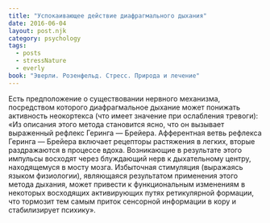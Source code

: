 ```yaml
---
title: "Успокаивающее действие диафрагмального дыхания"
date: 2016-06-04
layout: post.njk
category: psychology
tags:
  - posts
  - stressNature
  - everly
book: "Эверли. Розенфельд. Стресс. Природа и лечение"
---
```


Есть предположение о существовании нервного механизма, посредством которого диафрагмальное дыхание может понижать активность неокортекса (что имеет значение при ослабления тревоги): «Из описания этого метода становится ясно, что он вызывает выраженный рефлекс Геринга — Брейера. Афферентная ветвь рефлекса Геринга — Брейера включает рецепторы растяжения в легких, вторые раздражаются в процессе вдоха. Возникающие в результате этого импульсы восходят через блуждающий нерв к дыхательному центру, находящемуся в мосту мозга. Избыточная стимуляция (выражаясь языком физиологии), являющаяся результатом применения этого метода дыхания, может привести к функциональным изменениям в некоторых восходящих активирующих путях ретикулярной формации, что тормозит тем самым приток сенсорной информации в кору и стабилизирует психику».
